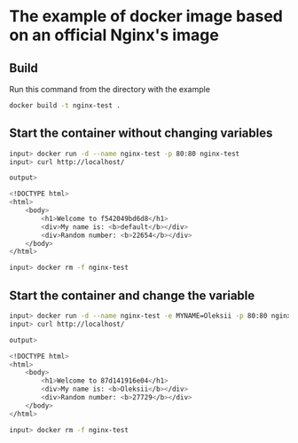 # The example of docker image based on an official Nginx's image

## Build

Run this command from the directory with the example

```bash
docker build -t nginx-test .
```

## Start the container without changing variables

```bash
input> docker run -d --name nginx-test -p 80:80 nginx-test
input> curl http://localhost/

output>

<!DOCTYPE html>
<html>
    <body>
        <h1>Welcome to f542049bd6d8</h1>
        <div>My name is: <b>default</b></div>
        <div>Random number: <b>22654</b></div>
    </body>
</html>

input> docker rm -f nginx-test
```

## Start the container and change the variable

```bash
input> docker run -d --name nginx-test -e MYNAME=Oleksii -p 80:80 nginx-test
input> curl http://localhost/

output>

<!DOCTYPE html>
<html>
    <body>
        <h1>Welcome to 87d141916e04</h1>
        <div>My name is: <b>Oleksii</b></div>
        <div>Random number: <b>27729</b></div>
    </body>
</html>

input> docker rm -f nginx-test
```


